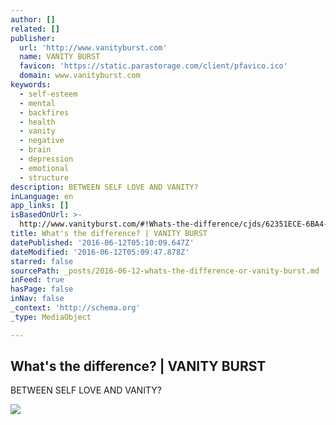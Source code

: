 ```yaml
---
author: []
related: []
publisher:
  url: 'http://www.vanityburst.com'
  name: VANITY BURST
  favicon: 'https://static.parastorage.com/client/pfavico.ico'
  domain: www.vanityburst.com
keywords:
  - self-esteem
  - mental
  - backfires
  - health
  - vanity
  - negative
  - brain
  - depression
  - emotional
  - structure
description: BETWEEN SELF LOVE AND VANITY?
inLanguage: en
app_links: []
isBasedOnUrl: >-
  http://www.vanityburst.com/#!Whats-the-difference/cjds/62351ECE-6BA4-4538-BC5D-C309CC71BC78
title: What's the difference? | VANITY BURST
datePublished: '2016-06-12T05:10:09.647Z'
dateModified: '2016-06-12T05:09:47.878Z'
starred: false
sourcePath: _posts/2016-06-12-whats-the-difference-or-vanity-burst.md
inFeed: true
hasPage: false
inNav: false
_context: 'http://schema.org'
_type: MediaObject

---
```

<article style=""><h1>What's the difference? | VANITY BURST</h1><p>BETWEEN SELF LOVE AND VANITY?</p><img src="http://img.youtube.com/vi/ot0etC82s5k/0.jpg" /></article>